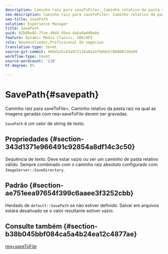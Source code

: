 ```yaml
---
description: Caminho raiz para saveToFile=. Caminho relativo da pasta raiz na qual as imagens geradas com req=saveToFile devem ser gravadas.
seo-description: Caminho raiz para saveToFile=. Caminho relativo da pasta raiz na qual as imagens geradas com req=saveToFile devem ser gravadas.
seo-title: SavePath
solution: Experience Manager
title: SavePath
uuid: 02b88e83-7fee-40d4-95ea-daba9a608e8e
feature: Dynamic Media Classic, SDK/API
role: Desenvolvedor,Profissional de negócios
translation-type: tm+mt
source-git-commit: 469d1a5c43a972116a8a2efb0de5708800130a99
workflow-type: tm+mt
source-wordcount: '118'
ht-degree: 0%

---
```



# SavePath{#savepath}

Caminho raiz para saveToFile=. Caminho relativo da pasta raiz na qual as imagens geradas com req=saveToFile devem ser gravadas.

`SavePath` é um valor de string de texto.

## Propriedades {#section-343d1371e966491c92854a8df14c3c50}

Sequência de texto. Deve estar vazio ou ser um caminho de pasta relativo válido. Sempre combinado com o caminho raiz absoluto configurado com `ImageServer::SaveDirectory`.

## Padrão {#section-ae751eea97654f399c6aaee3f3252cbb}

Herdado de `default::SavePath` se não estiver definido. Salvar em arquivos estará desativado se o valor resultante estiver vazio.

## Consulte também {#section-b38b045bbf084ca5a4b24ea12c4877ae}

[req=saveToFile](../../../../../is-api/http-ref/image-serving-api-ref/c-http-protocol-reference/c-command-reference/r-req/r-req.md#reference-907cdb4a97034db7ad94695f25552e76)
